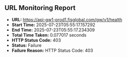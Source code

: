## URL Monitoring Report

- **URL:** https://api-gw1-prod1.fisglobal.com/gw/v1/health
- **Start Time:** 2025-07-23T05:55:17.157292
- **End Time:** 2025-07-23T05:55:17.234309
- **Total Time Taken:** 0.077017 seconds
- **HTTP Status Code:** 403
- **Status:** Failure
- **Failure Reason:** HTTP Status Code: 403
